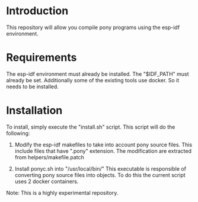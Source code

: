 # Introduction

This repository will allow you compile pony programs using the esp-idf environment.

# Requirements

The esp-idf environment must already be installed. The "$IDF_PATH" must already be set.
Additionally some of the existing tools use docker. So it needs to be installed.


# Installation

To install, simply execute the "install.sh" script. This script will do the following:

1) Modify the esp-idf makefiles to take into account pony source files. 
   This include files that have ".pony" extension. The modification are 
   extracted from helpers/makefile.patch

2) Install ponyc.sh into "/usr/local/bin/"
   This executable is responsible of converting pony source files into
   objects. To do this the current script uses 2 docker containers.

Note: This is a highly experimental repository.
